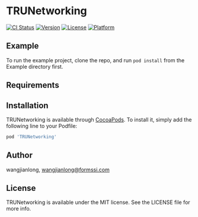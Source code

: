 # TRUNetworking

[![CI Status](https://img.shields.io/travis/wangjianlong/TRUNetworking.svg?style=flat)](https://travis-ci.org/wangjianlong/TRUNetworking)
[![Version](https://img.shields.io/cocoapods/v/TRUNetworking.svg?style=flat)](https://cocoapods.org/pods/TRUNetworking)
[![License](https://img.shields.io/cocoapods/l/TRUNetworking.svg?style=flat)](https://cocoapods.org/pods/TRUNetworking)
[![Platform](https://img.shields.io/cocoapods/p/TRUNetworking.svg?style=flat)](https://cocoapods.org/pods/TRUNetworking)

## Example

To run the example project, clone the repo, and run `pod install` from the Example directory first.

## Requirements

## Installation

TRUNetworking is available through [CocoaPods](https://cocoapods.org). To install
it, simply add the following line to your Podfile:

```ruby
pod 'TRUNetworking'
```

## Author

wangjianlong, wangjianlong@formssi.com

## License

TRUNetworking is available under the MIT license. See the LICENSE file for more info.
